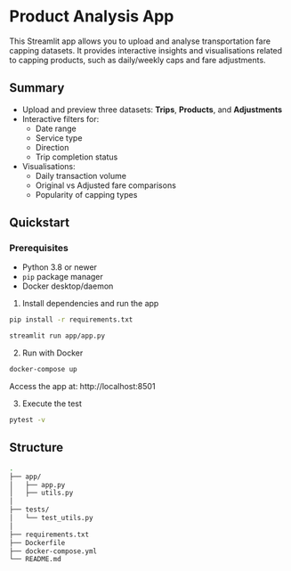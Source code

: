 # Product Analysis App

This Streamlit app allows you to upload and analyse transportation fare capping datasets. It provides interactive insights and visualisations related to capping products, such as daily/weekly caps and fare adjustments.

## Summary

- Upload and preview three datasets: **Trips**, **Products**, and **Adjustments**
- Interactive filters for:
  - Date range
  - Service type
  - Direction
  - Trip completion status
- Visualisations:
  - Daily transaction volume
  - Original vs Adjusted fare comparisons
  - Popularity of capping types

## Quickstart

### Prerequisites

- Python 3.8 or newer
- `pip` package manager
- Docker desktop/daemon

1. Install dependencies and run the app

```bash
pip install -r requirements.txt
```

```bash
streamlit run app/app.py
```

2. Run with Docker

```bash
docker-compose up
```

Access the app at: http://localhost:8501

3. Execute the test

```bash
pytest -v
```

## Structure

```bash
.
├── app/
│   ├── app.py
│   ├── utils.py
│
├── tests/
│   └── test_utils.py
│
├── requirements.txt
├── Dockerfile
├── docker-compose.yml
└── README.md

```
